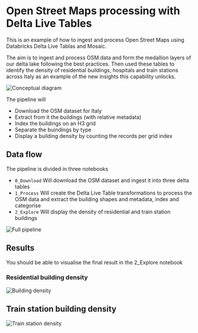 # Open Street Maps processing with Delta Live Tables

This is an example of how to ingest and process Open Street Maps using Databricks Delta Live Tablas and Mosaic.

The aim is to ingest and process OSM data and form the medallion layers of our delta lake following the best practices. Then used these tables to identify the density of residential buildings, hospitals and train stations across Italy as an example of the new insights this capability unlocks.

![Conceptual diagram](https://github.com/databrickslabs/mosaic/raw/feature/open_street_maps/notebooks/examples/python/OpenStreetMaps/Images/Readme_ConceptDiagram.png)

The pipeline will
* Download the OSM dataset for Italy
* Extract from it the buildings (with relative metadata)
* Index the buildings on an H3 grid
* Separate the buindings by type
* Display a building density by counting the records per grid index

## Data flow

The pipeline is divided in three notebooks
* `0_Download` Will download the OSM dataset and ingest it into three delta tables
* `1_Process` Will create the Delta Live Table transformations to process the OSM data and extract the building shapes and metadata, index and categorise
* `2_Explore` Will display the density of residential and train station buildings

![Full pipeline](https://github.com/databrickslabs/mosaic/raw/feature/open_street_maps/notebooks/examples/python/OpenStreetMaps/Images/Readme_FullPipeline.png)

## Results

You should be able to visualise the final result in the 2_Explore notebook

### Residential building density
![Building density](https://github.com/databrickslabs/mosaic/raw/feature/open_street_maps/notebooks/examples/python/OpenStreetMaps/Images/Readme_BuildingDensity.png)

## Train station building density
![Train station density](https://github.com/databrickslabs/mosaic/raw/feature/open_street_maps/notebooks/examples/python/OpenStreetMaps/Images/Readme_TrainStationDensity.png)
